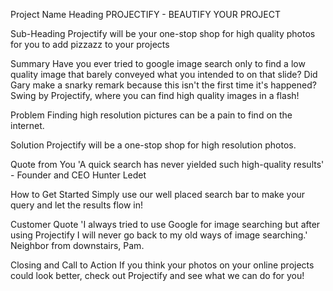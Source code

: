 Project Name
Heading
PROJECTIFY - BEAUTIFY YOUR PROJECT

Sub-Heading
Projectify will be your one-stop shop for high quality photos for you to add pizzazz to your projects

Summary
Have you ever tried to google image search only to find a low quality image that barely conveyed what you intended to on that slide? Did Gary make a snarky remark because this isn't the first time it's happened? Swing by Projectify, where you can find high quality images in a flash!

Problem
Finding high resolution pictures can be a pain to find on the internet.

Solution
Projectify will be a one-stop shop for high resolution photos.

Quote from You
'A quick search has never yielded such high-quality results' - Founder and CEO Hunter Ledet

How to Get Started
Simply use our well placed search bar to make your query and let the results flow in!

Customer Quote
'I always tried to use Google for image searching but after using Projectify I will never go back to my old ways of image searching.' Neighbor from downstairs, Pam.

Closing and Call to Action
If you think your photos on your online projects could look better, check out Projectify and see what we can do for you!
